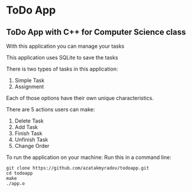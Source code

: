 # ToDo App
## ToDo App with C++ for Computer Science class

With this application you can manage your tasks

This application uses SQLite to save the tasks

There is two types of tasks in this application:
1. Simple Task
2. Assignment

Each of those options have their own unique characteristics.

There are 5 actions users can make:
1. Delete Task
2. Add Task
3. Finish Task
4. Unfinish Task
5. Change Order

To run the application on your machine:
Run this in a command line:
```
git clone https://github.com/azatakmyradov/todoapp.git
cd todoapp
make
./app.o
```

